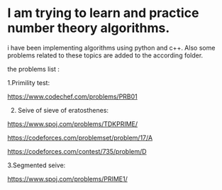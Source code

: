 # I am trying to learn and practice number theory algorithms. 
i have been implementing algorithms using python and c++. Also some problems related to these topics are added to the according folder.

the problems list :

1.Primility test:

https://www.codechef.com/problems/PRB01


2. Seive of sieve of eratosthenes:

https://www.spoj.com/problems/TDKPRIME/

https://codeforces.com/problemset/problem/17/A

https://codeforces.com/contest/735/problem/D

3.Segmented seive:

https://www.spoj.com/problems/PRIME1/
